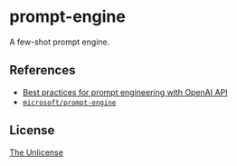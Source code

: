 # prompt-engine

A few-shot prompt engine.

## References

- [Best practices for prompt engineering with OpenAI API](https://help.openai.com/en/articles/6654000-best-practices-for-prompt-engineering-with-openai-api)
- [`microsoft/prompt-engine`](https://github.com/microsoft/prompt-engine)

## License

[The Unlicense](UNLICENSE)
